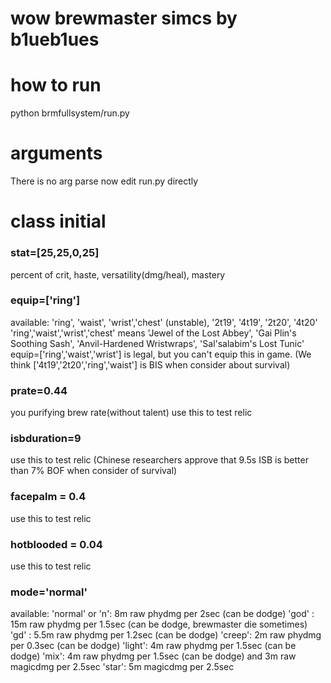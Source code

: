 # wow brewmaster simcs by b1ueb1ues

how to run
=====
python brmfullsystem/run.py

arguments
=====
There is no arg parse now
edit run.py directly

class initial 
======
### stat=[25,25,0,25] 
percent of crit, haste, versatility(dmg/heal), mastery
### equip=['ring']  
available: 'ring', 'waist', 'wrist','chest' (unstable), '2t19', '4t19', '2t20', '4t20'
'ring','waist','wrist','chest' means 'Jewel of the Lost Abbey', 'Gai Plin's Soothing Sash', 'Anvil-Hardened Wristwraps', 'Sal'salabim's Lost Tunic'
equip=['ring','waist','wrist'] is legal, but you can't equip this in game.
(We think ['4t19','2t20','ring','waist'] is BIS when consider about survival)

### prate=0.44
you purifying brew rate(without talent)
use this to test relic 

### isbduration=9
use this to test relic (Chinese researchers approve that 9.5s ISB is better than 7% BOF when consider of survival)

### facepalm = 0.4
use this to test relic 

### hotblooded = 0.04
use this to test relic 


### mode='normal'
available:
'normal' or 'n': 8m raw phydmg per 2sec (can be dodge)
'god' : 15m raw phydmg per 1.5sec (can be dodge, brewmaster die sometimes)
'gd' : 5.5m raw phydmg per 1.2sec (can be dodge)
'creep': 2m raw phydmg per 0.3sec (can be dodge)
'light': 4m raw phydmg per 1.5sec (can be dodge)
'mix': 4m raw phydmg per 1.5sec (can be dodge) and 3m raw magicdmg per 2.5sec
'star': 5m magicdmg per 2.5sec





